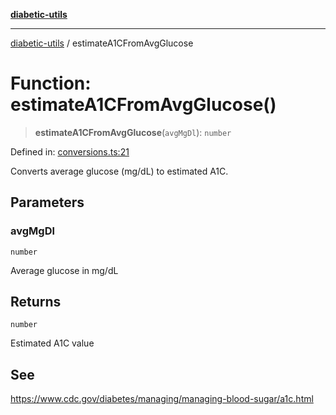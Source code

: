 [**diabetic-utils**](../README.md)

***

[diabetic-utils](../globals.md) / estimateA1CFromAvgGlucose

# Function: estimateA1CFromAvgGlucose()

> **estimateA1CFromAvgGlucose**(`avgMgDl`): `number`

Defined in: [conversions.ts:21](https://github.com/marklearst/diabetic-utils/blob/eb1ce0a8bb58eaa6c7bbfdb97ff24106b8893a34/src/conversions.ts#L21)

Converts average glucose (mg/dL) to estimated A1C.

## Parameters

### avgMgDl

`number`

Average glucose in mg/dL

## Returns

`number`

Estimated A1C value

## See

https://www.cdc.gov/diabetes/managing/managing-blood-sugar/a1c.html
